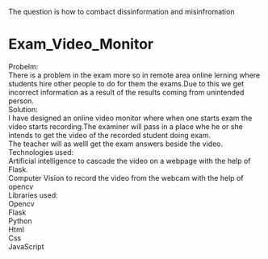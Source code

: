 
The question is how to combact dissinformation and misinfromation  
# Exam_Video_Monitor  
Probelm:  
There is a problem in the exam more so in remote area online lerning where students hire other people to do for them the exams.Due to this we get incorrect information as a result of the results coming from unintended person.  <br>
Solution:  
I have designed an online video monitor where when one starts exam the video starts recording.The examiner will pass in a place whe he or she intends to get the video of the recorded student doing exam.  
The teacher will as welll get the exam answers beside the video.  
Technologies used:  <br>
Artificial intelligence to cascade the video on a webpage with the help of Flask.  
Computer Vision to record the video from the webcam with the help of opencv  <br>
Libraries used:  
Opencv  
Flask  
Python  
Html  
Css  
JavaScript  

